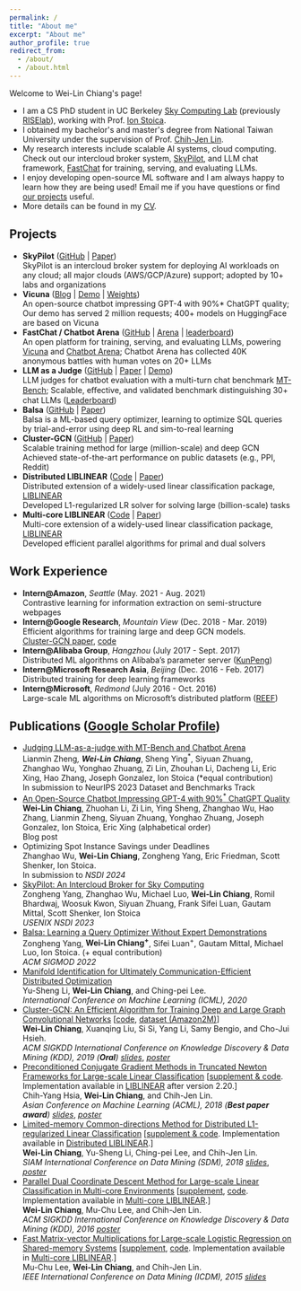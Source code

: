 ```yaml
---
permalink: /
title: "About me"
excerpt: "About me"
author_profile: true
redirect_from: 
  - /about/
  - /about.html
---
```


Welcome to Wei-Lin Chiang's page!

* I am a CS PhD student in UC Berkeley [Sky Computing Lab](https://sky.cs.berkeley.edu/) (previously [RISElab](https://rise.cs.berkeley.edu/)), working with Prof. [Ion Stoica](http://people.eecs.berkeley.edu/~istoica/).
* I obtained my bachelor's and master's degree from National Taiwan University under the supervision of Prof. [Chih-Jen Lin](https://scholar.google.com/citations?user=SLMkts8AAAAJ&hl=en).
* My research interests include scalable AI systems, cloud computing. Check out our intercloud broker system, [SkyPilot](https://github.com/skypilot-org/skypilot), and LLM chat framework, [FastChat](https://github.com/lm-sys/FastChat) for training, serving, and evaluating LLMs.
* I enjoy developing open-source ML software and I am always happy to learn how they are being used! Email me if you have questions or find [our projects](#Projects) useful.
* More details can be found in my [CV](https://infwinston.github.io/files/docs/CV.pdf).

## <a name="Projects"></a> Projects


- **SkyPilot** ([GitHub](https://github.com/skypilot-org/skypilot) | [Paper](https://www.usenix.org/conference/nsdi23/presentation/yang-zongheng))  
  SkyPilot is an intercloud broker system for deploying AI workloads on any cloud; all major clouds (AWS/GCP/Azure) support; adopted by 10+ labs and organizations
- **Vicuna** ([Blog](https://lmsys.org/blog/2023-03-30-vicuna/) | [Demo](https://chat.lmsys.org/) | [Weights](https://github.com/lm-sys/FastChat#vicuna-weights))  
  An open-source chatbot impressing GPT-4 with 90%\* ChatGPT quality; Our demo has served 2 million requests; 400+ models on HuggingFace are based on Vicuna
- **FastChat / Chatbot Arena** ([GitHub](https://github.com/lm-sys/FastChat) | [Arena](https://chat.lmsys.org/?arena) | [leaderboard](https://chat.lmsys.org/?leaderboard))  
  An open platform for training, serving, and evaluating LLMs, powering [Vicuna](https://lmsys.org/blog/2023-03-30-vicuna/) and [Chatbot Arena](https://lmsys.org/blog/2023-05-03-arena/); Chatbot Arena has collected 40K anonymous battles with human votes on 20+ LLMs
- **LLM as a Judge** ([GitHub](https://github.com/lm-sys/FastChat/tree/main/fastchat/llm_judge) | [Paper](https://arxiv.org/abs/2306.05685) | [Demo](https://huggingface.co/spaces/lmsys/mt-bench))  
  LLM judges for chatbot evaluation with a multi-turn chat benchmark [MT-Bench](https://huggingface.co/spaces/lmsys/mt-bench); Scalable, eﬀective, and validated benchmark distinguishing 30+ chat LLMs ([Leaderboard](https://chat.lmsys.org/?leaderboard))
- **Balsa** ([GitHub](https://github.com/balsa-project/balsa) | [Paper](https://arxiv.org/abs/2201.01441))  
  Balsa is a ML-based query optimizer, learning to optimize SQL queries by trial-and-error using deep RL and sim-to-real learning
- **Cluster-GCN** ([GitHub](https://github.com/google-research/google-research/tree/master/cluster_gcn) | [Paper](https://arxiv.org/abs/1905.07953))  
  Scalable training method for large (million-scale) and deep GCN
  Achieved state-of-the-art performance on public datasets (e.g., PPI, Reddit)
- **Distributed LIBLINEAR** ([Code](https://www.csie.ntu.edu.tw/~cjlin/libsvmtools/distributed-liblinear/) | [Paper](https://epubs.siam.org/doi/pdf/10.1137/1.9781611975321.57))  
  Distributed extension of a widely-used linear classification package, [LIBLINEAR](https://github.com/cjlin1/liblinear)  
  Developed L1-regularized LR solver for solving large (billion-scale) tasks
- **Multi-core LIBLINEAR** ([Code](https://github.com/cjlin1/liblinear) | [Paper](https://dl.acm.org/doi/10.1145/2939672.2939826))  
  Multi-core extension of a widely-used linear classification package, [LIBLINEAR](https://github.com/cjlin1/liblinear)  
  Developed efficient parallel algorithms for primal and dual solvers

## Work Experience

- **Intern@Amazon**, *Seattle* (May. 2021 - Aug. 2021)  
  Contrastive learning for information extraction on semi-structure webpages
- **Intern@Google Research**, *Mountain View* (Dec. 2018 - Mar. 2019)  
  Efficient algorithms for training large and deep GCN models.  
  [Cluster-GCN paper](https://arxiv.org/abs/1905.07953), [code](https://github.com/google-research/google-research/tree/master/cluster_gcn)
- **Intern@Alibaba Group**, *Hangzhou* (July 2017 - Sept. 2017)  
  Distributed ML algorithms on Alibaba’s parameter server ([KunPeng](https://www.kdd.org/kdd2017/papers/view/kunpeng-parameter-server-based-distributed-learning-systems-and-its-applica))
- **Intern@Microsoft Research Asia**, *Beijing* (Dec. 2016 - Feb. 2017)  
  Distributed training for deep learning frameworks
- **Intern@Microsoft**, *Redmond* (July 2016 - Oct. 2016)  
  Large-scale ML algorithms on Microsoft’s distributed platform ([REEF](https://reef.apache.org/))

## Publications ([Google Scholar Profile](https://scholar.google.com/citations?user=87nZphcAAAAJ&hl=en))

- [Judging LLM-as-a-judge with MT-Bench and Chatbot Arena](https://arxiv.org/abs/2306.05685)   
  Lianmin Zheng<sup>*</sup>, **Wei-Lin Chiang**<sup>*</sup>, Sheng Ying<sup>*</sup>, Siyuan Zhuang, Zhanghao Wu, Yonghao Zhuang, Zi Lin, Zhouhan Li, Dacheng Li, Eric Xing, Hao Zhang, Joseph Gonzalez, Ion Stoica (\*equal contribution)  
  In submission to NeurIPS 2023 Dataset and Benchmarks Track  
- [An Open-Source Chatbot Impressing GPT-4 with 90%<sup>*</sup> ChatGPT Quality](https://lmsys.org/blog/2023-03-30-vicuna/)  
  **Wei-Lin Chiang**, Zhuohan Li, Zi Lin, Ying Sheng, Zhanghao Wu, Hao Zhang, Lianmin Zheng, Siyuan Zhuang, Yonghao Zhuang, Joseph Gonzalez, Ion Stoica, Eric Xing (alphabetical order)  
  Blog post  
- Optimizing Spot Instance Savings under Deadlines   
  Zhanghao Wu, **Wei-Lin Chiang**, Zongheng Yang, Eric Friedman, Scott Shenker, Ion Stoica.  
  In submission to *NSDI 2024*
- [SkyPilot: An Intercloud Broker for Sky Computing](https://www.usenix.org/conference/nsdi23/presentation/yang-zongheng)   
  Zongheng Yang, Zhanghao Wu, Michael Luo, **Wei-Lin Chiang**, Romil Bhardwaj, Woosuk Kwon, Siyuan Zhuang, Frank Sifei Luan, Gautam Mittal, Scott Shenker, Ion Stoica  
  *USENIX NSDI 2023*
- [Balsa: Learning a Query Optimizer Without Expert Demonstrations](https://dl.acm.org/doi/10.1145/3514221.3517885)  
  Zongheng Yang, **Wei-Lin Chiang<sup>+</sup>**, Sifei Luan<sup>+</sup>, Gautam Mittal, Michael Luo, Ion Stoica. (+ equal contribution)  
  *ACM SIGMOD 2022*
- [Manifold Identification for Ultimately Communication-Efficient Distributed Optimization](http://www.optimization-online.org/DB_HTML/2020/06/7833.html)  
  Yu-Sheng Li, **Wei-Lin Chiang**, and Ching-pei Lee.  
  *International Conference on Machine Learning (ICML), 2020*
- [Cluster-GCN: An Efficient Algorithm for Training Deep and Large Graph Convolutional Networks](https://arxiv.org/abs/1905.07953) [[code](https://github.com/google-research/google-research/tree/master/cluster_gcn), [dataset (Amazon2M)](http://web.cs.ucla.edu/~chohsieh/data/Amazon2M.tar.gz)]  
  **Wei-Lin Chiang**, Xuanqing Liu, Si Si, Yang Li, Samy Bengio, and Cho-Jui Hsieh.  
  *ACM SIGKDD International Conference on Knowledge Discovery & Data Mining (KDD), 2019 (**Oral**)* [*slides*](https://infwinston.github.io/files/kdd19/slides.pdf), [*poster*](https://infwinston.github.io/files/kdd19/poster.pdf)  
- [Preconditioned Conjugate Gradient Methods in Truncated Newton Frameworks for Large-scale Linear Classification](http://proceedings.mlr.press/v95/hsia18a.html) [[supplement & code](https://www.csie.ntu.edu.tw/~cjlin/papers/tron_pcg/). Implementation available in [LIBLINEAR](https://www.csie.ntu.edu.tw/~cjlin/liblinear/) after version 2.20.]  
  Chih-Yang Hsia, **Wei-Lin Chiang**, and Chih-Jen Lin.  
  *Asian Conference on Machine Learning (ACML), 2018 (**Best paper award**)* [*slides*](https://infwinston.github.io/files/acml18/slides.pdf), [*poster*](https://infwinston.github.io/files/acml18/poster.pdf)    
- [Limited-memory Common-directions Method for Distributed L1-regularized Linear Classification](https://www.csie.ntu.edu.tw/~cjlin/papers/l-commdir-l1/OWL-commdir.pdf) [[supplement & code](https://www.csie.ntu.edu.tw/~cjlin/papers/l-commdir-l1/). Implementation available in [Distributed LIBLINEAR](https://www.csie.ntu.edu.tw/~cjlin/libsvmtools/distributed-liblinear/).]  
  **Wei-Lin Chiang**, Yu-Sheng Li, Ching-pei Lee, and Chih-Jen Lin.  
  *SIAM International Conference on Data Mining (SDM), 2018* [*slides*](https://infwinston.github.io/files/sdm18/slides.pdf), [*poster*](https://infwinston.github.io/files/sdm18/poster.pdf)   
- [Parallel Dual Coordinate Descent Method for Large-scale Linear Classification in Multi-core Environments](https://www.csie.ntu.edu.tw/~cjlin/papers/multicore_cddual.pdf) [[supplement](https://www.csie.ntu.edu.tw/~cjlin/libsvmtools/multicore-liblinear/multicore_cddual_supplement.pdf), [code](https://www.csie.ntu.edu.tw/~cjlin/libsvmtools/multicore-liblinear/exp-code.tar.gz). Implementation available in [Multi-core LIBLINEAR](https://www.csie.ntu.edu.tw/~cjlin/libsvmtools/multicore-liblinear/).]  
  **Wei-Lin Chiang**, Mu-Chu Lee, and Chih-Jen Lin.  
  *ACM SIGKDD International Conference on Knowledge Discovery & Data Mining (KDD), 2016* [*poster*](https://infwinston.github.io/files/kdd16/poster.pdf)   
- [Fast Matrix-vector Multiplications for Large-scale Logistic Regression on Shared-memory Systems](https://www.csie.ntu.edu.tw/~cjlin/papers/multicore_liblinear_icdm.pdf) [[supplement](https://www.csie.ntu.edu.tw/~cjlin/libsvmtools/multicore-liblinear/supplement.pdf), [code](https://www.csie.ntu.edu.tw/~cjlin/libsvmtools/multicore-liblinear/exp_code.zip). Implementation available in [Multi-core LIBLINEAR](https://www.csie.ntu.edu.tw/~cjlin/libsvmtools/multicore-liblinear/).]  
  Mu-Chu Lee, **Wei-Lin Chiang**, and Chih-Jen Lin.  
  *IEEE International Conference on Data Mining (ICDM), 2015* [*slides*](https://infwinston.github.io/files/icdm15/slides.pdf)   
